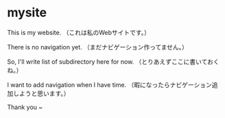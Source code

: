 # mysite

This is my website. （これは私のWebサイトです。）

There is no navigation yet. （まだナビゲーション作ってません。）

So, I'll write list of subdirectory here for now. （とりあえずここに書いておくね。）

I want to add navigation when I have time. （暇になったらナビゲーション追加しようと思います。） 

Thank you ~
